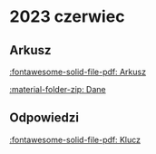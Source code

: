 # 2023 czerwiec

## Arkusz

[:fontawesome-solid-file-pdf: Arkusz](../../../assets/matura/2023-czerwiec-cke/informatyka-2023-czerwiec-matura-rozszerzona.pdf)

[:material-folder-zip: Dane](../../../assets/matura/2023-czerwiec-cke/DANE.zip)

## Odpowiedzi

[:fontawesome-solid-file-pdf: Klucz](../../../assets/matura/2023-czerwiec-cke/informatyka-2023-czerwiec-matura-rozszerzona-odpowiedzi.pdf)